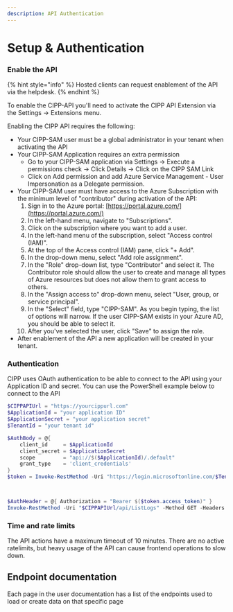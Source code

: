 ```yaml
---
description: API Authentication
---
```


# Setup & Authentication

### Enable the API

{% hint style="info" %}
Hosted clients can request enablement of the API via the helpdesk.
{% endhint %}

To enable the CIPP-API you'll need to activate the CIPP API Extension via the Settings -> Extensions menu.

Enabling the CIPP API requires the following:

* Your CIPP-SAM user must be a global administrator in your tenant when activating the API
* Your CIPP-SAM Application requires an extra permission
  * Go to your CIPP-SAM application via Settings -> Execute a permissions check -> Click Details -> Click on the CIPP SAM Link
  * Click on Add permission and add Azure Service Management - User Impersonation as a Delegate permission.
* Your CIPP-SAM user must have access to the Azure Subscription with the minimum level of "contributor" during activation of the API:
  1. Sign in to the Azure portal: [https://portal.azure.com/](https://portal.azure.com/)
  2. In the left-hand menu, navigate to "Subscriptions".
  3. Click on the subscription where you want to add a user.
  4. In the left-hand menu of the subscription, select "Access control (IAM)".
  5. At the top of the Access control (IAM) pane, click "+ Add".
  6. In the drop-down menu, select "Add role assignment".
  7. In the "Role" drop-down list, type "Contributor" and select it. The Contributor role should allow the user to create and manage all types of Azure resources but does not allow them to grant access to others.
  8. In the "Assign access to" drop-down menu, select "User, group, or service principal".
  9. In the "Select" field, type "CIPP-SAM". As you begin typing, the list of options will narrow. If the user CIPP-SAM exists in your Azure AD, you should be able to select it.
  10. After you've selected the user, click "Save" to assign the role.
* After enablement of the API a new application will be created in your tenant.

### Authentication

CIPP uses OAuth authentication to be able to connect to the API using your Application ID and secret. You can use the PowerShell example below to connect to the API

```powershell
$CIPPAPIUrl = "https://yourcippurl.com"
$ApplicationId = "your application ID"
$ApplicationSecret = "your application secret"
$TenantId = "your tenant id"

$AuthBody = @{
    client_id     = $ApplicationId
    client_secret = $ApplicationSecret
    scope         = "api://$($ApplicationId)/.default"
    grant_type    = 'client_credentials'
}
$token = Invoke-RestMethod -Uri "https://login.microsoftonline.com/$TenantId/oauth2/v2.0/token" -Method POST -Body $AuthBody



$AuthHeader = @{ Authorization = "Bearer $($token.access_token)" }
Invoke-RestMethod -Uri "$CIPPAPIUrl/api/ListLogs" -Method GET -Headers $AuthHeader -ContentType "application/json"

```

### Time and rate limits

The API actions have a maximum timeout of 10 minutes. There are no active ratelimits, but heavy usage of the API can cause frontend operations to slow down.

## Endpoint documentation

Each page in the user documentation has a list of the endpoints used to load or create data on that specific page
